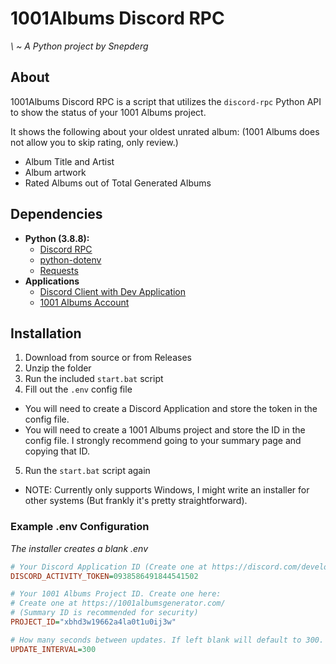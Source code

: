 # 1001Albums Discord RPC
*\ ~ A Python project by Snepderg*

## About
1001Albums Discord RPC is a script that utilizes the `discord-rpc` Python API to show the status of your 1001 Albums project.

It shows the following about your oldest unrated album:
(1001 Albums does not allow you to skip rating, only review.)
- Album Title and Artist
- Album artwork
- Rated Albums out of Total Generated Albums

## Dependencies
- **Python (3.8.8):**
    - [Discord RPC](https://pypi.org/project/discord-rpc/)
    - [python-dotenv](https://pypi.org/project/python-dotenv/)
    - [Requests](https://pypi.org/project/requests/)
- **Applications**
    - [Discord Client with Dev Application](https://discord.com/developers/applications)
    - [1001 Albums Account](https://1001albumsgenerator.com/)

## Installation
1. Download from source or from Releases
2. Unzip the folder
3. Run the included `start.bat` script
4. Fill out the `.env` config file
- You will need to create a Discord Application and store the token in the config file.
- You will need to create a 1001 Albums project and store the ID in the config file. I strongly recommend going to your summary page and copying that ID.
5. Run the `start.bat` script again
- NOTE: Currently only supports Windows, I might write an installer for other systems (But frankly it's pretty straightforward).

### Example .env Configuration
*The installer creates a blank .env*

```ini
# Your Discord Application ID (Create one at https://discord.com/developers/applications)
DISCORD_ACTIVITY_TOKEN=0938586491844541502

# Your 1001 Albums Project ID. Create one here:
# Create one at https://1001albumsgenerator.com/
# (Summary ID is recommended for security)
PROJECT_ID="xbhd3w19662a4la0t1u0ij3w"

# How many seconds between updates. If left blank will default to 300.
UPDATE_INTERVAL=300
```
